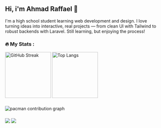 <h2>Hi, i'm Ahmad Raffael 👋</h2>

I'm a high school student learning web development and design. I love turning ideas into interactive, real projects — from clean UI with Tailwind to robust backends with Laravel. Still learning, but enjoying the process!

### 🔥 My Stats :

<div>
  <img 
    src="https://streak-stats.demolab.com?user=ahmadraffael&theme=dark&hide_border=false&border_radius=5" 
    height="150"
    alt="GitHub Streak" 
  />
  <img 
    src="https://github-readme-stats.vercel.app/api/top-langs/?username=ahmadraffael&layout=compact&theme=dark&hide_border=false&border_radius=5" 
    height="150"
    alt="Top Langs" 
  />
</div>

###

<picture>
  <source media="(prefers-color-scheme: dark)" srcset="https://raw.githubusercontent.com/ahmadraffael/ahmadraffael/output/pacman-contribution-graph-dark.svg">
  <source media="(prefers-color-scheme: light)" srcset="https://raw.githubusercontent.com/ahmadraffael/ahmadraffael/output/pacman-contribution-graph.svg">
  <img alt="pacman contribution graph" src="https://raw.githubusercontent.com/maurodesouza/ahmadraffael/output/pacman-contribution-graph.svg">
</picture>

###
<p>
  <a href="https://www.linkedin.com/in/ahmadraffael/"><img src="https://img.shields.io/badge/LinkedIn-blue?style=for-the-badge&logo=linkedin&logoColor=white" /></a>
  <a href="#"><img src="https://img.shields.io/badge/Gmail-red?style=for-the-badge&logo=gmail&logoColor=white" /></a>
</p>
